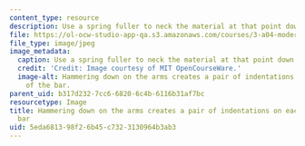 ```yaml
---
content_type: resource
description: Use a spring fuller to neck the material at that point down to 0.5" wide.
file: https://ol-ocw-studio-app-qa.s3.amazonaws.com/courses/3-a04-modern-blacksmithing-and-physical-metallurgy-fall-2008/5eda681398f26b45c7323130964b3ab3_050.jpg
file_type: image/jpeg
image_metadata:
  caption: Use a spring fuller to neck the material at that point down to 0.5" wide.
  credit: 'Credit: Image courtesy of MIT OpenCourseWare.'
  image-alt: Hammering down on the arms creates a pair of indentations on each edge
    of the bar.
parent_uid: b317d232-7cc6-6820-6c4b-6116b31af7bc
resourcetype: Image
title: Hammering down on the arms creates a pair of indentations on each edge of the
  bar
uid: 5eda6813-98f2-6b45-c732-3130964b3ab3
---
```

